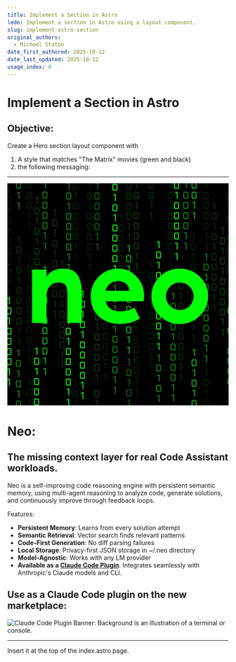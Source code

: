 ```yaml
---
title: Implement a Section in Astro
lede: Implement a section in Astro using a layout component.
slug: implement-astro-section
original_authors: 
  - Michael Staton
date_first_authored: 2025-10-12
date_last_updated: 2025-10-12
usage_index: 0
---
```


# Implement a Section in Astro

## Objective:
Create a Hero section layout component with 
1. A style that matches "The Matrix" movies (green and black)
2. the following messaging:

***
![Neo AppIcon: A logo icon for Neo, designed to riff off the matrix.](public/appIcon__Neo.webp)
# Neo: 
## The missing context layer for real Code Assistant workloads.

Neo is a self-improving code reasoning engine with persistent semantic memory, using multi-agent reasoning to analyze code, generate solutions, and continuously improve through feedback loops.

Features:
- **Persistent Memory**: Learns from every solution attempt
- **Semantic Retrieval**: Vector search finds relevant patterns
- **Code-First Generation**: No diff parsing failures
- **Local Storage**: Privacy-first JSON storage in ~/.neo directory
- **Model-Agnostic**: Works with any LM provider
- **Available as a [Claude Code Plugin](#claude-code-plugin)**: Integrates seamlessly with Anthropic's Claude models and CLI.

## Use as a Claude Code plugin on the new marketplace:
![Claude Code Plugin Banner: Background is an illustration of a terminal or console.](https://ik.imagekit.io/xvpgfijuw/parslee/bannerFor__Claude-Code.webp)
***

Insert it at the top of the index.astro page.







